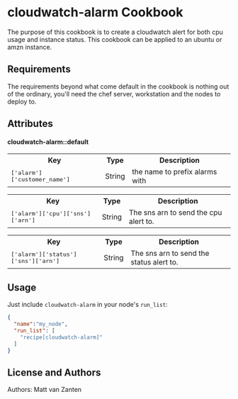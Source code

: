 cloudwatch-alarm Cookbook
=========================

The purpose of this cookbook is to create a cloudwatch alert for both cpu usage and
instance status. This cookbook can be applied to an ubuntu or amzn instance.

Requirements
------------

The requirements beyond what come default in the cookbook is nothing out of the ordinary,
you'll need the chef server, workstation and the nodes to deploy to.

Attributes
----------

#### cloudwatch-alarm::default
<table>
  <tr>
    <th>Key</th>
    <th>Type</th>
    <th>Description</th>
  </tr>
  <tr>
    <td><tt>['alarm']['customer_name']</tt></td>
    <td>String</td>
    <td>the name to prefix alarms with</td>
  </tr>
</table>
<table>
  <tr>
    <th>Key</th>
    <th>Type</th>
    <th>Description</th>
  </tr>
  <tr>
    <td><tt>['alarm']['cpu']['sns']['arn']</tt></td>
    <td>String</td>
    <td>The sns arn to send the cpu alert to.</td>
  </tr>
</table>
<table>
  <tr>
    <th>Key</th>
    <th>Type</th>
    <th>Description</th>
  </tr>
  <tr>
    <td><tt>['alarm']['status']['sns']['arn']</tt></td>
    <td>String</td>
    <td>The sns arn to send the status alert to.</td>
  </tr>
</table>

Usage
-----

Just include `cloudwatch-alarm` in your node's `run_list`:

```json
{
  "name":"my_node",
  "run_list": [
    "recipe[cloudwatch-alarm]"
  ]
}
```

License and Authors
-------------------
Authors: Matt van Zanten
